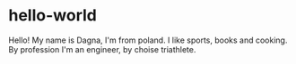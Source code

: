 # hello-world

Hello!
My name is Dagna, I'm from poland. I like sports, books and cooking. 
By profession I'm an engineer, by choise triathlete.
